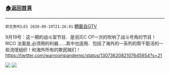 ﻿###  [:house:返回首頁](https://github.com/ourhimalayas/txt)
---

`郭文贵MILES 2020-09-19T21:26:01` [轉載自GTV](https://gtv.org/web/#/UserInfo/5e596957357cc612d35a8044)

9月19号：这一期的战斗室节目．是消灭C CP一次的吹响了战斗号角的节目！RICO 法案是,必须用的利器……其中也适用．包括了海外的一系列的帮干脏活的一些流氓组织！和海外所有的欺民贼们！https://twitter.com/warroompandemic/status/1307362082107645954?s=21

![](https://filegroup.gtv.org/cdn-cgi/image/width=600/https://filegroup.gtv.org/group3/default/20200919/21/26/0/7d2983b789c6df723d997ba7df910d0a.jpeg)
![](https://filegroup.gtv.org/cdn-cgi/image/width=600/https://filegroup.gtv.org/group3/default/20200919/21/26/0/2badd2df676b141707a5e3e931ca9b3d.jpeg)
